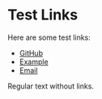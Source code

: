# Test Links

Here are some test links:

- [GitHub](https://github.com)
- [Example](https://example.com)
- [Email](mailto:test@example.com)

Regular text without links.
